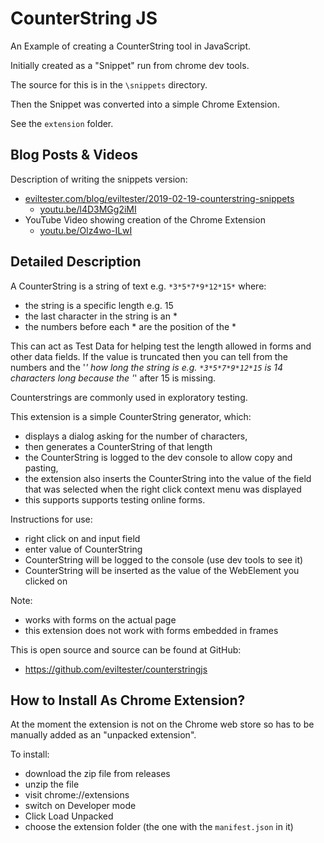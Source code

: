 # CounterString JS

An Example of creating a CounterString tool in JavaScript.

Initially created as a "Snippet" run from chrome dev tools.

The source for this is in the `\snippets` directory.

Then the Snippet was converted into a simple Chrome Extension.

See the `extension` folder.


## Blog Posts & Videos

Description of writing the snippets version:

- [eviltester.com/blog/eviltester/2019-02-19-counterstring-snippets](https://www.eviltester.com/blog/eviltester/2019-02-19-counterstring-snippets/)
    - [youtu.be/l4D3MGg2iMI](https://youtu.be/l4D3MGg2iMI)
- YouTube Video showing creation of the Chrome Extension
    - [youtu.be/Olz4wo-ILwI](https://youtu.be/Olz4wo-ILwI)

## Detailed Description

A CounterString is a string of text e.g. `*3*5*7*9*12*15*` where:

- the string is a specific length e.g. 15
- the last character in the string is an *
- the numbers before each * are the position of the *

This can act as Test Data for helping test the length allowed in forms and other data fields. If the value is truncated then you can tell from the numbers and the '*' how long the string is e.g. `*3*5*7*9*12*15` is 14 characters long because the '*' after 15 is missing.

Counterstrings are commonly used in  exploratory testing.

This extension is a simple CounterString generator, which:

- displays a dialog asking for the number of characters,
- then generates a CounterString of that length
- the CounterString is logged to the dev console to allow copy and pasting,
- the extension also inserts the CounterString into the value of the field that was selected when the right click context menu was displayed
- this supports supports testing online forms.

Instructions for use:

- right click on and input field
- enter value of CounterString
- CounterString will be logged to the console (use dev tools to see it)
- CounterString will be inserted as the value of the WebElement you clicked on

Note:

- works with forms on the actual page
- this extension does not work with forms embedded in frames

This is open source and source can be found at GitHub:

- https://github.com/eviltester/counterstringjs


## How to Install As Chrome Extension?

At the moment the extension is not on the Chrome web store so has to be manually added as an "unpacked extension".

To install:

- download the zip file from releases
- unzip the file
- visit chrome://extensions
- switch on Developer mode
- Click Load Unpacked
- choose the extension folder (the one with the `manifest.json` in it)